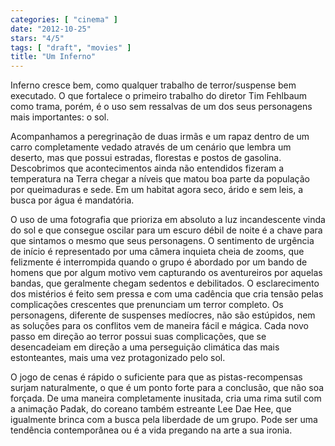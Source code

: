 ```yaml
---
categories: [ "cinema" ]
date: "2012-10-25"
stars: "4/5"
tags: [ "draft", "movies" ]
title: "Um Inferno"
---
```

Inferno cresce bem, como qualquer trabalho de terror/suspense bem
executado. O que fortalece o primeiro trabalho do diretor Tim Fehlbaum
como trama, porém, é o uso sem ressalvas de um dos seus personagens
mais importantes: o sol.

Acompanhamos a peregrinação de duas irmãs e um rapaz dentro de um
carro completamente vedado através de um cenário que lembra um deserto,
mas que possui estradas, florestas e postos de gasolina. Descobrimos que
acontecimentos ainda não entendidos fizeram a temperatura na Terra chegar
a níveis que matou boa parte da população por queimaduras e sede. Em um
habitat agora seco, árido e sem leis, a busca por água é mandatória.

O uso de uma fotografia que prioriza em absoluto a luz incandescente
vinda do sol e que consegue oscilar para um escuro débil de noite é
a chave para que sintamos o mesmo que seus personagens. O sentimento
de urgência de início é representado por uma câmera inquieta cheia
de zooms, que felizmente é interrompida quando o grupo é abordado por
um bando de homens que por algum motivo vem capturando os aventureiros
por aquelas bandas, que geralmente chegam sedentos e debilitados. O
esclarecimento dos mistérios é feito sem pressa e com uma cadência
que cria tensão pelas complicações crescentes que prenunciam um
terror completo. Os personagens, diferente de suspenses medíocres,
não são estúpidos, nem as soluções para os conflitos vem de maneira
fácil e mágica. Cada novo passo em direção ao terror possui suas
complicações, que se desencadeiam em direção a uma perseguição
climática das mais estonteantes, mais uma vez protagonizado pelo sol.

O jogo de cenas é rápido o suficiente para que as pistas-recompensas
surjam naturalmente, o que é um ponto forte para a conclusão, que
não soa forçada. De uma maneira completamente inusitada, cria uma rima
sutil com a animação Padak, do coreano também estreante Lee Dae Hee,
que igualmente brinca com a busca pela liberdade de um grupo. Pode ser
uma tendência contemporânea ou é a vida pregando na arte a sua ironia.

